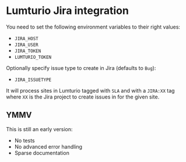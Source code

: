 # Lumturio Jira integration

You need to set the following environment variables to their right
values:

* `JIRA_HOST`
* `JIRA_USER`
* `JIRA_TOKEN`
* `LUMTURIO_TOKEN`

Optionally specify issue type to create in Jira (defaults to `Bug`):

* `JIRA_ISSUETYPE`

It will process sites in Lumturio tagged with `SLA` and with a
`JIRA:XX` tag where `XX` is the Jira project to create issues in for
the given site.

## YMMV

This is still an early version:

* No tests
* No advanced error handling
* Sparse documentation
